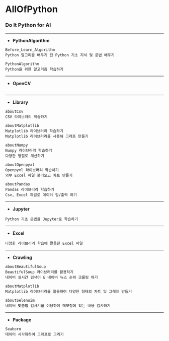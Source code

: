 # AllOfPython

### Do It Python for AI
---

- <b>PythonAlgorithm</b>
```
Before_Learn_Algorithm
Python 알고리즘 배우기 전 Python 기초 지식 및 문법 배우기

PythonAlgorithm
Python을 위한 알고리즘 학습하기
```
---

- <b>OpenCV</b>
```

```
---

- <b>Library</b>
```
aboutCsv
CSV 라이브러리 학습하기

aboutMatplotlib
Matplotlib 라이브러리 학습하기
Matplotlib 라이브러리를 사용해 그래프 만들기

aboutNumpy
Numpy 라이브러리 학습하기
다양한 행렬로 계산하기

aboutOpenpyxl
Openpyxl 라이브러리 학습하기
외부 Excel 파일 불러오고 차트 만들기

aboutPandas
Pandas 라이브러리 학습하기
Csv, Excel 파일로 데이터 입/출력 하기
```
---

- <b>Jupyter</b>
```
Python 기초 문법을 Jupyter로 학습하기
```
---

- <b>Excel</b>
```
다양한 라이브러리 학습에 활용한 Excel 파일
```
---

- <b>Crawling</b>
```
aboutBeautifulSoup
BeautifulSoup 라이브러리를 활용하기
네이버 실시간 검색어 & 네이버 뉴스 순위 크롤링 하기

aboutMatplotlib
Matplotlib 라이브러리를 활용하여 다양한 형태의 차트 및 그래프 만들기

aboutSelenuim
네이버 맞춤법 검사기를 이용하여 메모장에 있는 내용 검사하기
```
---

- <b>Package</b>
```
Seaborn
데이터 시각화하여 그래프로 그리기
```